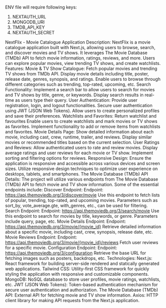 ENV file will require following keys:
1. NEXTAUTH_URL
2. MONGODB_URI
3. TMDB_API_KEY
4. NEXTAUTH_SECRET

NextFlix - Movie Catalogue Application
Description:
NextFlix is a movie catalogue application built with Next.js, allowing users to browse, search, and discover movies and TV shows. It leverages The Movie Database (TMDb) API to fetch movie information, ratings, reviews, and more. Users can explore popular movies, view trending TV shows, and create watchlists.
Features:
Movie & TV Show Catalogue:
Fetch popular movies and trending TV shows from TMDb API.
Display movie details including title, poster, release date, genres, synopsis, and ratings.
Enable users to browse through different categories such as trending, top-rated, upcoming, etc.
Search Functionality:
Implement a search bar to allow users to search for movies and TV shows by title, genre, or keywords.
Display search results in real-time as users type their query.
User Authentication:
Provide user registration, login, and logout functionalities.
Secure user authentication using JWT (JSON Web Tokens).
Allow users to create personalized profiles and save their preferences.
Watchlists and Favorites:
Return watchlist and favourites
Enable users to create watchlists and mark movies or TV shows as favorites.
Implement functionality to add or remove items from watchlists and favorites.
Movie Details Page:
Show detailed information about each movie, including cast, crew, runtime, trailer, and reviews.
Display similar movies or recommended titles based on the current selection.
User Ratings and Reviews:
Allow authenticated users to rate and review movies.
Display average ratings and user reviews for each movie or TV show.
Implement sorting and filtering options for reviews.
Responsive Design:
Ensure the application is responsive and accessible across various devices and screen sizes.
Utilize responsive design techniques to optimize user experience on desktops, tablets, and smartphones.
The Movie Database (TMDb) API Details:
The project will utilize various endpoints from The Movie Database (TMDb) API to fetch movie and TV show information. Some of the essential endpoints include:
Discover Endpoint:
Endpoint: https://api.themoviedb.org/3/discover/movie
Use this endpoint to fetch lists of popular, trending, top-rated, and upcoming movies.
Parameters such as sort_by, vote_average.gte, with_genres, etc., can be used for filtering.
Search Endpoint:
Endpoint: https://api.themoviedb.org/3/search/movie
Use this endpoint to search for movies by title, keywords, or genre.
Parameters include query, page, etc.
Movie Details Endpoint:
Endpoint: https://api.themoviedb.org/3/movie/{movie_id}
Retrieve detailed information about a specific movie, including cast, crew, synopsis, release date, etc.
Movie Reviews Endpoint:
Endpoint: https://api.themoviedb.org/3/movie/{movie_id}/reviews
Fetch user reviews for a specific movie.
Configuration Endpoint:
Endpoint: https://api.themoviedb.org/3/configuration
Retrieve the base URL for fetching images such as posters, backdrops, etc.
Technologies:
Next.js: React framework for building server-side rendered and statically generated web applications.
Tailwind CSS: Utility-first CSS framework for quickly styling the application with responsive and customizable components.
MongoDB: NoSQL database to store user profiles, movie ratings, watchlists, etc.
JWT (JSON Web Tokens): Token-based authentication mechanism for secure user authentication and authorization.
The Movie Database (TMDb) API: External API for fetching movie and TV show information.
Axios: HTTP client library for making API requests from the Next.js application.
